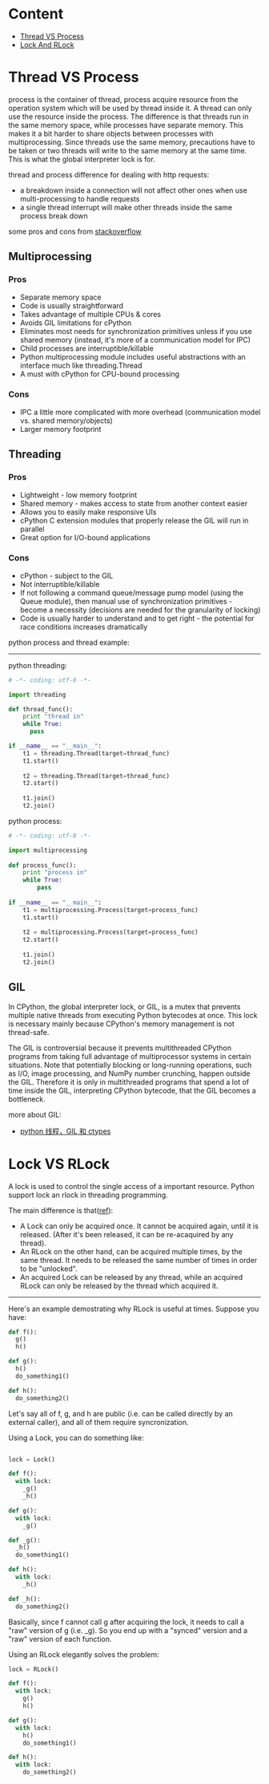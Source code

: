 # Content

* [Thread VS Process](#Thread-VS-Process)
* [Lock And RLock](#Lock-VS-RLock)

# Thread VS Process

process is the container of thread, process acquire resource from the operation system which 
will be used by thread inside it. A thread can only use the resource inside the process. The 
difference is that threads run in the same memory space, while processes have separate memory. 
This makes it a bit harder to share objects between processes with multiprocessing. Since threads 
use the same memory, precautions have to be taken or two threads will write to the same memory 
at the same time. This is what the global interpreter lock is for. 

thread and process difference for dealing with http requests:

- a breakdown inside a connection will not affect other ones when use multi-processing to handle requests
- a single thread interrupt will make other threads inside the same process break down

some pros and cons from [stackoverflow](http://stackoverflow.com/questions/3044580/multiprocessing-vs-threading-python)

## Multiprocessing

### Pros

- Separate memory space
- Code is usually straightforward
- Takes advantage of multiple CPUs & cores
- Avoids GIL limitations for cPython
- Eliminates most needs for synchronization primitives unless if you use shared memory (instead, it's more of a communication model for IPC)
- Child processes are interruptible/killable
- Python multiprocessing module includes useful abstractions with an interface much like threading.Thread
- A must with cPython for CPU-bound processing

### Cons

- IPC a little more complicated with more overhead (communication model vs. shared memory/objects)
- Larger memory footprint

## Threading

### Pros

- Lightweight - low memory footprint
- Shared memory - makes access to state from another context easier
- Allows you to easily make responsive UIs
- cPython C extension modules that properly release the GIL will run in parallel
- Great option for I/O-bound applications

### Cons

- cPython - subject to the GIL
- Not interruptible/killable
- If not following a command queue/message pump model (using the Queue module), then manual use of synchronization primitives - become a necessity (decisions are needed for the granularity of locking)
- Code is usually harder to understand and to get right - the potential for race conditions increases dramatically

python process and thread example:

<hr>

python threading:

``` python
# -*- coding: utf-8 -*-

import threading

def thread_func():
    print "thread in"
    while True:
      pass  

if __name__ == "__main__":
    t1 = threading.Thread(target=thread_func)
    t1.start()
    
    t2 = threading.Thread(target=thread_func)
    t2.start()
    
    t1.join()
    t2.join()
```

python process:

``` python
# -*- coding: utf-8 -*-

import multiprocessing  
  
def process_func():   
    print "process in"  
    while True:  
        pass  
  
if __name__ == "__main__":  
    t1 = multiprocessing.Process(target=process_func)  
    t1.start()  
  
    t2 = multiprocessing.Process(target=process_func)  
    t2.start()  
      
    t1.join()  
    t2.join()  
```

## GIL

In CPython, the global interpreter lock, or GIL, is a mutex that prevents multiple native 
threads from executing Python bytecodes at once. This lock is necessary mainly because CPython's 
memory management is not thread-safe.

The GIL is controversial because it prevents multithreaded CPython programs from taking full 
advantage of multiprocessor systems in certain situations. Note that potentially blocking or 
long-running operations, such as I/O, image processing, and NumPy number crunching, happen outside 
the GIL. Therefore it is only in multithreaded programs that spend a lot of time inside the GIL, 
interpreting CPython bytecode, that the GIL becomes a bottleneck.

more about GIL:

- [python 线程，GIL 和 ctypes](http://zhuoqiang.me/python-thread-gil-and-ctypes.html)

# Lock VS RLock

A lock is used to control the single access of a important resource. Python support lock an rlock in threading programming.

The main difference is that([ref](http://stackoverflow.com/questions/22885775/what-is-the-difference-between-lock-and-rlock)):

- A Lock can only be acquired once. It cannot be acquired again, 
until it is released. (After it's been released, it can be re-acaquired by any thread).
- An RLock on the other hand, can be acquired multiple times, by the same thread. It needs 
to be released the same number of times in order to be "unlocked".
- An acquired Lock can be released by any thread, while an acquired 
RLock can only be released by the thread which acquired it.

<hr>

Here's an example demostrating why RLock is useful at times. Suppose you have:

``` python 
def f():
  g()
  h()

def g():
  h()
  do_something1()

def h():
  do_something2()
```

Let's say all of f, g, and h are public (i.e. can be called directly by an external caller), and 
all of them require syncronization.

Using a Lock, you can do something like:

``` python

lock = Lock()

def f():
  with lock:
    _g()
    _h()

def g():
  with lock:
    _g()

def _g():
  _h()
  do_something1()

def h():
  with lock:
    _h()

def _h():
  do_something2()

```

Basically, since f cannot call g after acquiring the lock, it needs to call 
a "raw" version of g (i.e. _g). So you end up with a "synced" version and a "raw" 
version of each function.

Using an RLock elegantly solves the problem:

``` python 
lock = RLock()

def f():
  with lock:
    g()
    h()

def g():
  with lock:
    h()
    do_something1()

def h():
  with lock:
    do_something2()
```
